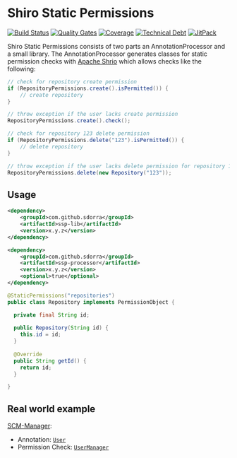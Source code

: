 # Shiro Static Permissions
[![Build Status](https://travis-ci.org/sdorra/shiro-static-permissions.svg?branch=master)](https://travis-ci.org/sdorra/shiro-static-permissions)
[![Quality Gates](https://sonarcloud.io/api/project_badges/measure?project=com.github.sdorra%3Assp&metric=alert_status)](https://sonarcloud.io/dashboard?id=com.github.sdorra%3Assp)
[![Coverage](https://sonarcloud.io/api/project_badges/measure?project=com.github.sdorra%3Assp&metric=coverage)](https://sonarcloud.io/dashboard?id=com.github.sdorra%3Assp)
[![Technical Debt](https://sonarcloud.io/api/project_badges/measure?project=com.github.sdorra%3Assp&metric=sqale_index)](https://sonarcloud.io/dashboard?id=com.github.sdorra%3Assp)
[![JitPack](https://www.jitpack.io/v/sdorra/shiro-static-permissions.svg)](https://www.jitpack.io/#sdorra/shiro-static-permissions)

Shiro Static Permissions consists of two parts an AnnotationProcessor and a small library.
The AnnotationProcessor generates classes for static permission checks with [Apache Shrio](http://shiro.apache.org/)
which allows checks like the following:

```java
// check for repository create permission
if (RepositoryPermissions.create().isPermitted()) {
    // create repository
}

// throw exception if the user lacks create permission
RepositoryPermissions.create().check();

// check for repository 123 delete permission
if (RepositoryPermissions.delete("123").isPermitted()) {
    // delete repository
}

// throw exception if the user lacks delete permission for repository 123
RepositoryPermissions.delete(new Repository("123"));
```

## Usage

```xml
<dependency>
    <groupId>com.github.sdorra</groupId>
    <artifactId>ssp-lib</artifactId>
    <version>x.y.z</version>
</dependency>

<dependency>
    <groupId>com.github.sdorra</groupId>
    <artifactId>ssp-processor</artifactId>
    <version>x.y.z</version>
    <optional>true</optional>
</dependency>
```

```java
@StaticPermissions("repositories")
public class Repository implements PermissionObject {

  private final String id;
  
  public Repository(String id) {
    this.id = id;
  }
  
  @Override
  public String getId() {
    return id;
  }

}
```

## Real world example

[SCM-Manager](https://bitbucket.org/sdorra/scm-manager):

* Annotation: [`User`](https://bitbucket.org/sdorra/scm-manager/src/2735fa5f6f9602c5cf4b9a09b5637cfc343cb300/scm-core/src/main/java/sonia/scm/user/User.java)
* Permission Check: [`UserManager`](https://bitbucket.org/sdorra/scm-manager/src/a392fe563b9b879e4480de3354e7890ca87a684f/scm-webapp/src/main/java/sonia/scm/user/DefaultUserManager.java#lines-285)
